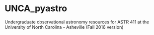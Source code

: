 # UNCA_pyastro
Undergraduate observational astronomy resources for ASTR 411 at the University of North Carolina - Asheville (Fall 2016 version)
